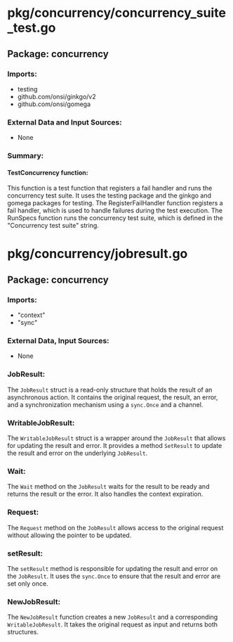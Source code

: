 # pkg/concurrency/concurrency_suite_test.go  
## Package: concurrency  
  
### Imports:  
- testing  
- github.com/onsi/ginkgo/v2  
- github.com/onsi/gomega  
  
### External Data and Input Sources:  
- None  
  
### Summary:  
#### TestConcurrency function:  
This function is a test function that registers a fail handler and runs the concurrency test suite. It uses the testing package and the ginkgo and gomega packages for testing. The RegisterFailHandler function registers a fail handler, which is used to handle failures during the test execution. The RunSpecs function runs the concurrency test suite, which is defined in the "Concurrency test suite" string.  
  
# pkg/concurrency/jobresult.go  
## Package: concurrency  
  
### Imports:  
  
* "context"  
* "sync"  
  
### External Data, Input Sources:  
  
* None  
  
### JobResult:  
  
The `JobResult` struct is a read-only structure that holds the result of an asynchronous action. It contains the original request, the result, an error, and a synchronization mechanism using a `sync.Once` and a channel.  
  
### WritableJobResult:  
  
The `WritableJobResult` struct is a wrapper around the `JobResult` that allows for updating the result and error. It provides a method `SetResult` to update the result and error on the underlying `JobResult`.  
  
### Wait:  
  
The `Wait` method on the `JobResult` waits for the result to be ready and returns the result or the error. It also handles the context expiration.  
  
### Request:  
  
The `Request` method on the `JobResult` allows access to the original request without allowing the pointer to be updated.  
  
### setResult:  
  
The `setResult` method is responsible for updating the result and error on the `JobResult`. It uses the `sync.Once` to ensure that the result and error are set only once.  
  
### NewJobResult:  
  
The `NewJobResult` function creates a new `JobResult` and a corresponding `WritableJobResult`. It takes the original request as input and returns both structures.  
  
  
  
